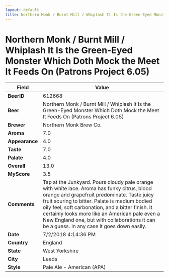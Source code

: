 ```yaml
---
layout: default
title: Northern Monk / Burnt Mill / Whiplash It Is the Green-Eyed Monster Which Doth Mock the Meet It Feeds On  (Patrons Project 6.05)
---
```


# Northern Monk / Burnt Mill / Whiplash It Is the Green-Eyed Monster Which Doth Mock the Meet It Feeds On  (Patrons Project 6.05)

| Field         | Value     |
|---------------|-----------|
| **BeerID** | 612668 |
| **Beer** | Northern Monk / Burnt Mill / Whiplash It Is the Green-Eyed Monster Which Doth Mock the Meet It Feeds On  (Patrons Project 6.05) |
| **Brewer** | Northern Monk Brew Co. |
| **Aroma** | 7.0 |
| **Appearance** | 4.0 |
| **Taste** | 7.0 |
| **Palate** | 4.0 |
| **Overall** | 13.0 |
| **MyScore** | 3.5 |
| **Comments** | Tap at the Junkyard. Pours cloudy pale orange with white lace. Aroma has funky citrus, blood orange and grapefruit predominate. Taste juicy fruit souring to bitter. Palate is medium bodied oily feel, soft carbonation, and a bitter finish. It certainly looks more like an American pale even a New England one, but with collaborations it can be a guess. In any case it goes down easily. |
| **Date** | 7/2/2018 4:14:36 PM |
| **Country** | England |
| **State** | West Yorkshire |
| **City** | Leeds |
| **Style** | Pale Ale - American (APA) |
